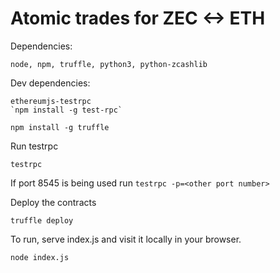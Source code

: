 # Atomic trades for ZEC <-> ETH

Dependencies:
```
node, npm, truffle, python3, python-zcashlib
```

Dev dependencies:
```
ethereumjs-testrpc
`npm install -g test-rpc`
```

`npm install -g truffle`

Run testrpc

`testrpc`

If port 8545 is being used run
`testrpc -p=<other port number>`

Deploy the contracts

`truffle deploy`

To run, serve index.js and visit it locally in your browser.

`node index.js`
